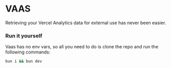 # VAAS

Retrieving your Vercel Analytics data for external use has never been easier.

### Run it yourself

Vaas has no env vars, so all you need to do is clone the repo and run the following commands:

```bash
bun i && bun dev
```
